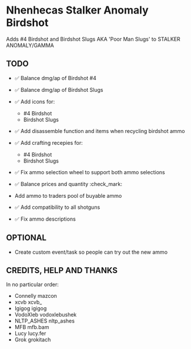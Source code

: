 # Nhenhecas Stalker Anomaly Birdshot
Adds #4 Birdshot and Birdshot Slugs AKA 'Poor Man Slugs' to STALKER ANOMALY/GAMMA


## TODO
- ✅ Balance dmg/ap of Birdshot #4 

- ✅ Balance dmg/ap of Birdshot Slugs 

- ✅ Add icons for:
  - #4 Birdshot 
  - Birdshot Slugs 

- ✅ Add disassemble function and items when recycling birdshot ammo

- ✅ Add crafting recepies for:
  - #4 Birdshot
  - Birdshot Slugs

- ✅ Fix ammo selection wheel to support both ammo selections

- ✅ Balance prices and quantity :check_mark:

- Add ammo to traders pool of buyable ammo

- ✅ Add compatibility to all shotguns

- ✅ Fix ammo descriptions
  
## OPTIONAL
- Create custom event/task so people can try out the new ammo

## CREDITS, HELP AND THANKS
In no particular order:
- Connelly mazcon
- xcvb xcvb_
- Igigog igigog
- VodoXleb vodoxlebushek
- NLTP_ASHES nltp_ashes
- MFB mfb.bam
- Lucy lucy.fer
- Grok grokitach